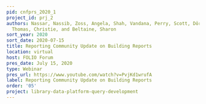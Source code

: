 ```yaml
---
pid: cnfprs_2020_1
project_id: prj_2
authors: Nassar, Nassib, Zoss, Angela, Shah, Vandana, Perry, Scott, Dörrer, Axel,
  Thomas, Christie, and Beltaine, Sharon
sort_year: 2020
sort_date: 2020-07-15
title: Reporting Community Update on Building Reports
location: virtual
host: FOLIO Forum
pres_date: July 15, 2020
type: Webinar
pres_url: https://www.youtube.com/watch?v=PvjKd1wrufA
label: Reporting Community Update on Building Reports
order: '05'
project: library-data-platform-query-development
---
```

